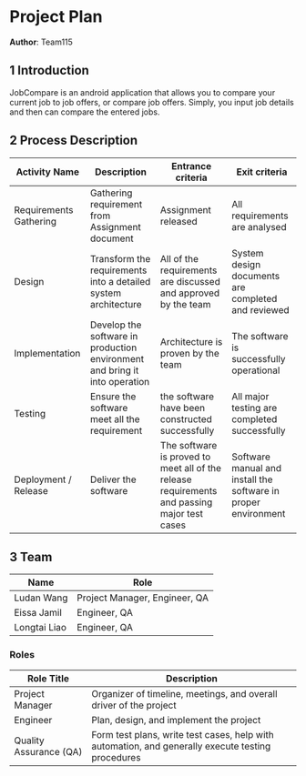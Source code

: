 # Project Plan

**Author**: Team115

## 1 Introduction

JobCompare is an android application that allows you to compare your current job to job offers, or compare job offers. Simply, you input job details and then can compare the entered jobs.


## 2 Process Description

Activity Name | Description | Entrance criteria | Exit criteria
------------ | ------------- | ------------- | -------------
Requirements Gathering | Gathering requirement from Assignment document | Assignment released | All requirements are analysed
Design | Transform the requirements into a detailed system architecture | All of the requirements are discussed and approved by the team | System design documents are completed and reviewed 
Implementation | Develop the software in production environment and bring it into operation | Architecture is proven by the team | The software is successfully operational
Testing | Ensure the software meet all the requirement | the software have been constructed successfully | All major testing are completed successfully
Deployment / Release | Deliver the software | The software is proved to meet all of the release requirements and passing major test cases | Software manual and install the software in proper environment


## 3 Team

| Name         | Role                          |
| ------------ | ----------------------------- |
| Ludan Wang   | Project Manager, Engineer, QA |
| Eissa Jamil  | Engineer, QA                  |
| Longtai Liao | Engineer, QA                  |

### Roles
| Role Title | Description |
| ------------ | ----------|
| Project Manager | Organizer of timeline, meetings, and overall driver of the project |
| Engineer | Plan, design, and implement the project |
| Quality Assurance (QA) | Form test plans, write test cases, help with automation, and generally execute testing procedures |
